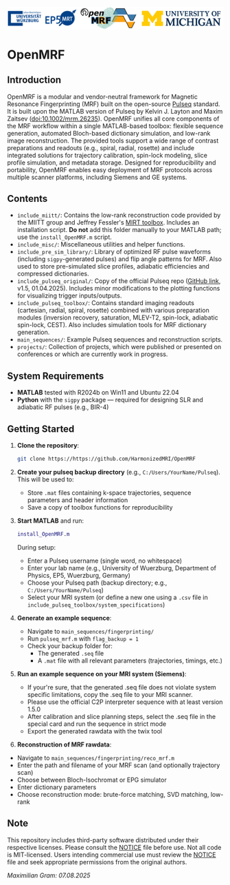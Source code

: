 ![OpenMRF](OpenMRF_banner.png)

# OpenMRF

## Introduction

OpenMRF is a modular and vendor-neutral framework for Magnetic Resonance Fingerprinting (MRF) built on the open-source [Pulseq](https://pulseq.github.io) standard. It is built upon the MATLAB version of Pulseq by Kelvin J. Layton and Maxim Zaitsev ([doi:10.1002/mrm.26235](https://doi.org/10.1002/mrm.26235)). OpenMRF unifies all core components of the MRF workflow within a single MATLAB-based toolbox: flexible sequence generation, automated Bloch-based dictionary simulation, and low-rank image reconstruction. The provided tools support a wide range of contrast preparations and readouts (e.g., spiral, radial, rosette) and include integrated solutions for trajectory calibration, spin-lock modeling, slice profile simulation, and metadata storage. Designed for reproducibility and portability, OpenMRF enables easy deployment of MRF protocols across multiple scanner platforms, including Siemens and GE systems.

## Contents

- `include_miitt/`: Contains the low-rank reconstruction code provided by the MIITT group and Jeffrey Fessler's [MIRT toolbox](https://web.eecs.umich.edu/~fessler/code/). Includes an installation script. **Do not** add this folder manually to your MATLAB path; use the `install_OpenMRF.m` script.
- `include_misc/`: Miscellaneous utilities and helper functions.
- `include_pre_sim_library/`: Library of optimized RF pulse waveforms (including `sigpy`-generated pulses) and flip angle patterns for MRF. Also used to store pre-simulated slice profiles, adiabatic efficiencies and compressed dictionaries.
- `include_pulseq_original/`: Copy of the official Pulseq repo ([GitHub link](https://github.com/pulseq/pulseq), v1.5, 01.04.2025). Includes minor modifications to the plotting functions for visualizing trigger inputs/outputs.
- `include_pulseq_toolbox/`: Contains standard imaging readouts (cartesian, radial, spiral, rosette) combined with various preparation modules (inversion recovery, saturation, MLEV-T2, spin-lock, adiabatic spin-lock, CEST). Also includes simulation tools for MRF dictionary generation.
- `main_sequences/`: Example Pulseq sequences and reconstruction scripts.
- `projects/`: Collection of projects, which were published or presented on conferences or which are currently work in progress.

## System Requirements

- **MATLAB** tested with R2024b on Win11 and Ubuntu 22.04
- **Python** with the `sigpy` package — required for designing SLR and adiabatic RF pulses (e.g., BIR-4)

## Getting Started

1. **Clone the repository**:
   ```bash
   git clone https://https://github.com/HarmonizedMRI/OpenMRF
   ```

2. **Create your pulseq backup directory** (e.g., `C:/Users/YourName/Pulseq`).  
   This will be used to:
   - Store `.mat` files containing k-space trajectories, sequence parameters and header information
   - Save a copy of toolbox functions for reproducibility

3. **Start MATLAB** and run:
   ```matlab
   install_OpenMRF.m
   ```

   During setup:
   - Enter a Pulseq username (single word, no whitespace)
   - Enter your lab name (e.g., University of Wuerzburg, Department of Physics, EP5, Wuerzburg, Germany)
   - Choose your Pulseq path (backup directory; e.g., `C:/Users/YourName/Pulseq`)
   - Select your MRI system (or define a new one using a `.csv` file in `include_pulseq_toolbox/system_specifications`)

4. **Generate an example sequence**:
   - Navigate to `main_sequences/fingerprinting/`
   - Run `pulseq_mrf.m` with `flag_backup = 1`
   - Check your backup folder for:
     - The generated `.seq` file
     - A `.mat` file with all relevant parameters (trajectories, timings, etc.)
	 
5. **Run an example sequence on your MRI system (Siemens)**:
   - If your're sure, that the generated .seq file does not violate system specific limitations, copy the .seq file to your MRI scanner.
   - Please use the official C2P interpreter sequence with at least version 1.5.0
   - After calibration and slice planning steps, select the .seq file in the special card and run the sequence in strict mode
   - Export the generated rawdata with the twix tool

 6. **Reconstruction of MRF rawdata**:
   - Navigate to `main_sequences/fingerprinting/reco_mrf.m`
   - Enter the path and filename of your MRF scan (and optionally trajectory scan)
   - Choose between Bloch-Isochromat or EPG simulator
   - Enter dictionary parameters
   - Choose reconstruction mode: brute-force matching, SVD matching, low-rank
   

## Note

This repository includes third-party software distributed under their respective licenses. Please consult the [NOTICE](./NOTICE) file before use. Not all code is MIT-licensed. Users intending commercial use must review the [NOTICE](./NOTICE) file and seek appropriate permissions from the original authors.

_Maximilian Gram: 07.08.2025_
